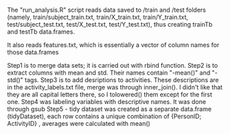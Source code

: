 The "run_analysis.R" script reads data saved to /train and /test folders (namely, train/subject_train.txt, train/X_train.txt, train/Y_train.txt, test/subject_test.txt, test/X_test.txt, test/Y_test.txt), thus creating trainTb and testTb data.frames. 

It also reads features.txt, which is essentially a vector of column names for those data.frames

Step1 is to merge data sets; it is carried out with rbind function.
Step2 is to extract columns with mean and std. Their names contain "-mean()" and "-std()" tags.
Step3 is to add desriptions to activities. These descriptions are in the activity_labels.txt file, merge was through inner_join().
I didn't like that they are all capital letters there, so I tolowered() them except for the first one.
Step4 was labeling variables with descriptive names. It was done through gsub
Step5 - tidy dataset was created as a separate data.frame (tidyDataset), each row contains a unique combination of {PersonID; ActivityID} , averages were calculated with mean()

